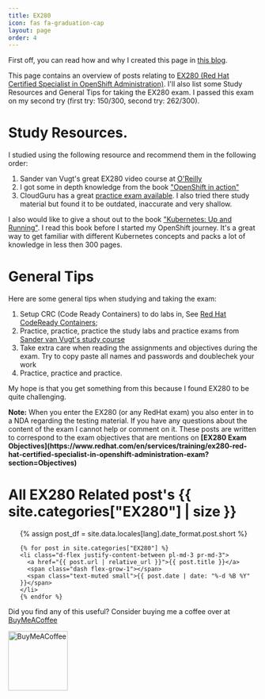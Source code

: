 ```yaml
---
title: EX280
icon: fas fa-graduation-cap
layout: page
order: 4
---
```


First off, you can read how and why I created this page in [this blog](/posts/creating-a-ex280-page/).

This page contains an overview of posts relating to [EX280 (Red Hat Certified Specialist in OpenShift Administration)](https://www.redhat.com/en/services/training/ex280-red-hat-certified-specialist-in-openshift-administration-exam?section=Overview). I'll also list some Study Resources and General Tips for taking the EX280 exam. I passed this exam on my second try (first try: 150/300, second try: 262/300).

# Study Resources.
I studied using the following resource and recommend them in the following order:

1. Sander van Vugt's great EX280 video course at [O'Reilly](https://learning.oreilly.com/videos/red-hat-openshift/9780137441938/)
2. I got some in depth knowledge from the book ["OpenShift in action"](https://www.manning.com/books/openshift-in-action)
3. CloudGuru has a great [practice exam available](https://acloudguru.com/hands-on-labs/ex280-practice-exam ). I also tried there study material but found it to be outdated, inaccurate and very shallow.

I also would like to give a shout out to the book ["Kubernetes: Up and Running"](https://learning.oreilly.com/library/view/kubernetes-up-and/9781492046523/). I read this book before I started my OpenShift journey. It's a great way to get familiar with different Kubernetes concepts and packs a lot of knowledge in less then 300 pages.

# General Tips
Here are some general tips when studying and taking the exam:
1. Setup CRC (Code Ready Containers) to do labs in, See [Red Hat CodeReady Containers](https://developers.redhat.com/products/codeready-containers/overview);
2. Practice, practice, practice the study labs and practice exams from [Sander van Vugt's study course](https://learning.oreilly.com/videos/red-hat-openshift/9780137441938/)
3. Take extra care when reading the assignments and objectives during the exam. Try to copy paste all names and passwords and doublechek your work
4. Practice, practice and practice.

My hope is that you get something from this because I found EX280 to be quite challenging.

<div markdown="span" class="alert alert-danger" role="alert"><i class="fa fa-exclamation-circle"></i> <b>Note:</b> When you enter the EX280 (or any RedHat exam) you also enter in to a NDA regarding the testing material. If you have any questions about the content of the exam I cannot help or comment on it. These posts are written to correspond to the exam objectives that are mentions on <b>[EX280 Exam Objectives](https://www.redhat.com/en/services/training/ex280-red-hat-certified-specialist-in-openshift-administration-exam?section=Objectives)</b>
</div>

<div id="page-category">
  <h1 class="pl-lg-2">
    <i class="far fa-folder-open fa-fw text-muted"></i>
      All EX280 Related post's
    <span class="lead text-muted pl-2">{{ site.categories["EX280"] | size }}</span>
  </h1>

  <ul class="post-content pl-0">
    {% assign post_df = site.data.locales[lang].date_format.post.short %}

    {% for post in site.categories["EX280"] %}
    <li class="d-flex justify-content-between pl-md-3 pr-md-3">
      <a href="{{ post.url | relative_url }}">{{ post.title }}</a>
      <span class="dash flex-grow-1"></span>
      <span class="text-muted small">{{ post.date | date: "%-d %B %Y" }}</span>
    </li>
    {% endfor %}
  </ul>
</div>


Did you find any of this useful? Consider buying me a coffee over at [BuyMeACoffee](https://www.buymeacoffee.com/cabenstein)

[<img src="https://cdn.buymeacoffee.com/buttons/v2/default-yellow.png" alt="BuyMeACoffee" width="120">](https://www.buymeacoffee.com/cabenstein)